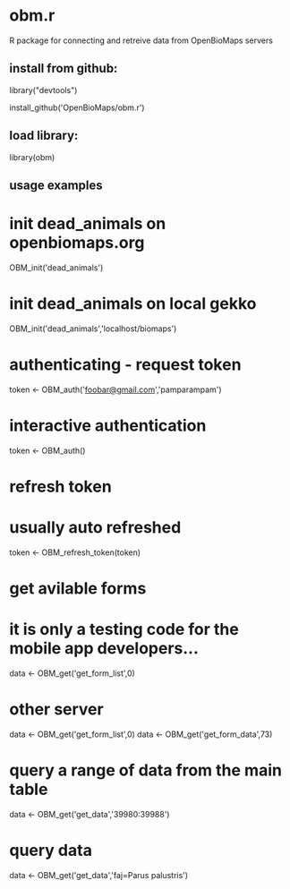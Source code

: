 # obm.r
R package for connecting and retreive data from OpenBioMaps servers

## install from github:

library("devtools")

install_github('OpenBioMaps/obm.r')

## load library:

library(obm)

## usage examples
# init dead_animals on openbiomaps.org
OBM_init('dead_animals')

# init dead_animals on local gekko
OBM_init('dead_animals','localhost/biomaps')

# authenticating - request token
token <- OBM_auth('foobar@gmail.com','pamparampam')

# interactive authentication
token <- OBM_auth()

# refresh token
# usually auto refreshed
token <- OBM_refresh_token(token)

# get avilable forms 
# it is only a testing code for the mobile app developers...
data <- OBM_get('get_form_list',0)

# other server
data <- OBM_get('get_form_list',0)
data <- OBM_get('get_form_data',73)

# query a range of data from the main table 
data <- OBM_get('get_data','39980:39988')

# query data
data <- OBM_get('get_data','faj=Parus palustris')
